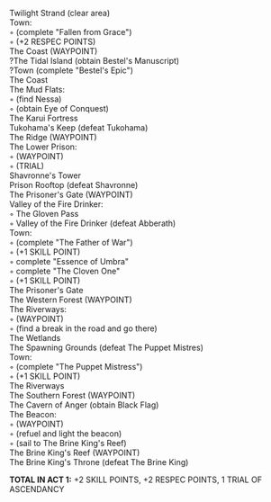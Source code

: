Twilight Strand (clear area)  
Town:  
◦ (complete "Fallen from Grace")  
◦ (+2 RESPEC POINTS)  
The Coast (WAYPOINT)  
?The Tidal Island (obtain Bestel's Manuscript)  
?Town (complete "Bestel's Epic")  
The Coast  
The Mud Flats:  
◦ (find Nessa)  
◦ (obtain Eye of Conquest)  
The Karui Fortress  
Tukohama's Keep (defeat Tukohama)  
The Ridge (WAYPOINT)  
The Lower Prison:  
◦ (WAYPOINT)  
◦ (TRIAL)  
Shavronne's Tower  
Prison Rooftop (defeat Shavronne)  
The Prisoner's Gate (WAYPOINT)  
Valley of the Fire Drinker:  
◦ The Gloven Pass  
◦ Valley of the Fire Drinker (defeat Abberath)  
Town:  
◦ (complete "The Father of War")  
◦ (+1 SKILL POINT)  
◦ complete "Essence of Umbra"  
◦ complete "The Cloven One"  
◦ (+1 SKILL POINT)  
The Prisoner's Gate  
The Western Forest (WAYPOINT)  
The Riverways:  
◦ (WAYPOINT)  
◦ (find a break in the road and go there)  
The Wetlands  
The Spawning Grounds (defeat The Puppet Mistres)  
Town:  
◦ (complete "The Puppet Mistress")  
◦ (+1 SKILL POINT)  
The Riverways  
The Southern Forest (WAYPOINT)  
The Cavern of Anger (obtain Black Flag)  
The Beacon:  
◦ (WAYPOINT)  
◦ (refuel and light the beacon)  
◦ (sail to The Brine King's Reef)  
The Brine King's Reef (WAYPOINT)  
The Brine King's Throne (defeat The Brine King)  

**TOTAL IN ACT 1:** +2 SKILL POINTS, +2 RESPEC POINTS, 1 TRIAL OF ASCENDANCY